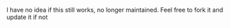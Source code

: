 I have no idea if this still works, no longer maintained. Feel free to fork it and update it if not
